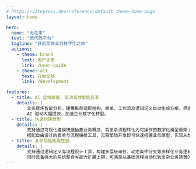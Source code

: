 ```yaml
---
# https://vitepress.dev/reference/default-theme-home-page
layout: home

hero:
  name: "无花果"
  text: "低代码平台"
  tagline: "开启高效业务数字化之旅"
  actions:
    - theme: brand
      text: 用户手册
      link: /user-guide
    - theme: alt
      text: 开发文档
      link: /development

features:
  - title: AI 全域赋能，驱动高效智能变革
    details: |
        业务提炼智能分析，建模推荐适配结构，表单、工作流及逻辑定义自动生成方案，界面设计贴合品牌与体验。
        AI 驱动大幅提效，加速企业数字化转型。
  - title: 快速创建原型
    details: |
        支持通过可视化建模快速抽象业务概念，将复杂流程转化为可操作的数字化模型框架；
        搭配自由设计的表单与流程编排工具，无需繁琐开发即可快速搭建业务原型，实现从想法到雏形的敏捷落地与动态调整。
  - title: 复杂功能拓展性强
    details: |
        支持通过逻辑定义与流程设计工具，构建多层级审批、动态条件分支等多样化业务逻辑，
        同时具备强大的系统整合与能力扩展上限，可满足从基础流程自动化到复杂业务场景的全维度数字化需求，助力企业突破业务创新边界。
---
```


